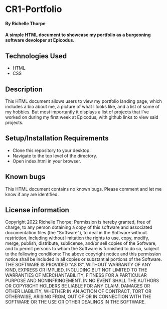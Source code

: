 # CR1-Portfolio
#### By Richelle Thorpe
#### A simple HTML document to showcase my portfolio as a burgeoning software devoloper at Epicodus.

## Technologies Used
- HTML
- CSS

## Description
This HTML document allows users to view my portfolio landing page, which includes a bio about me, a picture of what I looks like, and a list of some of my hobbies. But most importantly it displays a list of projects that I've worked on during my first week at Epicodus, with github links to view said projects.

## Setup/Installation Requirements
- Clone this repository to your desktop.
- Navigate to the top level of the directory.
- Open index.html in your browser.

## Known bugs
This HTML document contains no known bugs. Please comment and let me know if any are identified.

## License information
Copyright 2022 Richelle Thorpe;
Permission is hereby granted, free of charge, to any person obtaining a copy of this software and associated documentation files (the "Software"), to deal in the Software without restriction, including without limitation the rights to use, copy, modify, merge, publish, distribute, sublicense, and/or sell copies of the Software, and to permit persons to whom the Software is furnished to do so, subject to the following conditions:
The above copyright notice and this permission notice shall be included in all copies or substantial portions of the Software.
THE SOFTWARE IS PROVIDED "AS IS", WITHOUT WARRANTY OF ANY KIND, EXPRESS OR IMPLIED, INCLUDING BUT NOT LIMITED TO THE WARRANTIES OF MERCHANTABILITY, FITNESS FOR A PARTICULAR PURPOSE AND NONINFRINGEMENT. IN NO EVENT SHALL THE AUTHORS OR COPYRIGHT HOLDERS BE LIABLE FOR ANY CLAIM, DAMAGES OR OTHER LIABILITY, WHETHER IN AN ACTION OF CONTRACT, TORT OR OTHERWISE, ARISING FROM, OUT OF OR IN CONNECTION WITH THE SOFTWARE OR THE USE OR OTHER DEALINGS IN THE SOFTWARE.
